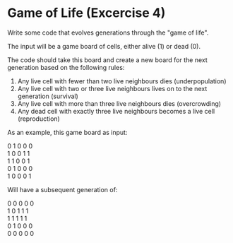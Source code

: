 Game of Life (Excercise 4)
============

<p>Write some code that evolves generations through the "game of life".</p>
<p>The input will be a game board of cells, either alive (1) or dead (0).</p>

<p>The code should take this board and create a new board for the next generation based on the following rules:</p>

1. Any live cell with fewer than two live neighbours dies (underpopulation)
2. Any live cell with two or three live neighbours lives on to
the next generation (survival)
3. Any live cell with more than three live neighbours dies
(overcrowding)
4. Any dead cell with exactly three live neighbours becomes a
live cell (reproduction)

<p>As an example, this game board as input:</p>
0 1 0 0 0<br>
1 0 0 1 1<br>
1 1 0 0 1<br>
0 1 0 0 0<br>
1 0 0 0 1<br>

<p>Will have a subsequent generation of:</p>
0 0 0 0 0<br>
1 0 1 1 1<br>
1 1 1 1 1<br>
0 1 0 0 0<br>
0 0 0 0 0<br>
